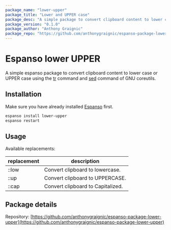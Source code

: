 ```yaml
---
package_name: "lower-upper"
package_title: "Lower and UPPER case"
package_desc: "A simple package to convert clipboard content to lower case, UPPER case or Capitalise. (UNIX only)"
package_version: "0.1.0"
package_author: "Anthony Graignic"
package_repo: "https://github.com/anthonygraignic/espanso-package-lower-upper"
---
```


# Espanso lower UPPER

A simple espanso package to convert clipboard content to lower case or UPPER case using the [tr](https://man7.org/linux/man-pages/man1/tr.1.html) command and [sed](https://man7.org/linux/man-pages/man1/sed.1p.html) command of GNU coreutils.

## Installation

Make sure you have already installed [Espanso](https://espanso.org/install/) first.

```sh
espanso install lower-upper
espanso restart
```

## Usage

Available replacements:

| replacement | description                     |
| ----------- | ------------------------------- |
| ::low       | Convert clipboard to lowercase. |
| ::up        | Convert clipboard to UPPERCASE. |
| ::cap       | Convert clipboard to Capitalized. |

## Package details

Repository: [https://github.com/anthonygraignic/espanso-package-lower-upper](https://github.com/anthonygraignic/espanso-package-lower-upper)
